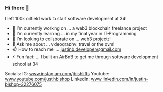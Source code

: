 ### Hi there 👋

I left 100k oilfield work to start software development at 34!

- 🔭 I’m currently working on ... a web3 blockchain freelance project
- 🌱 I’m currently learning ... in my final year in IT-Programming
- 👯 I’m looking to collaborate on ... web3 projects!
- 💬 Ask me about ... videography, travel or the gym!
- 📫 How to reach me: ... justinb.developer@gmail.com
- ⚡ Fun fact: ... I built an AirBnB to get me through software development school at 34

Socials: 
IG: www.instagram.com/jbishlifts
Youtube: www.youtube.com/justinbishop
LinkedIn: www.linkedin.com/in/justin-bishop-32276075
